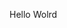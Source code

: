 Hello Wolrd
















































































































































































































































































































































































































































































































































































































































































































































































































































































































































































































































































































































































































































































































































































































































































































































































































































































































































































































































































































































































































































































































































































































































































































































































































































































































































































































































































































































































































































































































































































































































































































































































































































































































































































































































































































































































































































































































































































































































































































































































































































































































































































































































































































































































































































































































































































































































































































































































































































































































































































































































































































































































































































































































































































































